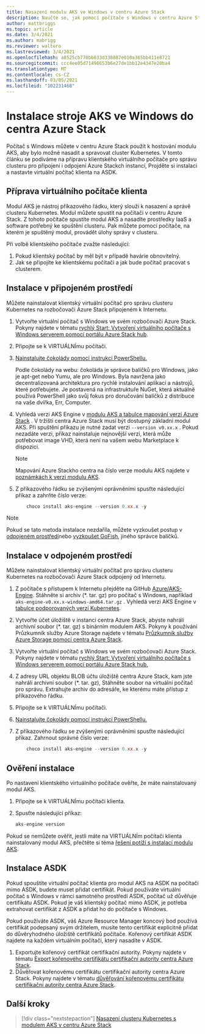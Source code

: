```yaml
---
title: Nasazení modulu AKS ve Windows v centru Azure Stack
description: Naučte se, jak pomocí počítače s Windows v centru Azure Stack hostovat modul AKS za účelem nasazení a správy clusteru Kubernetes.
author: mattbriggs
ms.topic: article
ms.date: 3/4/2021
ms.author: mabrigg
ms.reviewer: waltero
ms.lastreviewed: 3/4/2021
ms.openlocfilehash: a8525cb770bb833d338887e010a365bb411e8721
ms.sourcegitcommit: ccc4ee05d71496653b6e27de1bb12e4347e20ba4
ms.translationtype: MT
ms.contentlocale: cs-CZ
ms.lasthandoff: 03/05/2021
ms.locfileid: "102231468"
---
```

# <a name="install-the-aks-engine-on-windows-in-azure-stack-hub"></a>Instalace stroje AKS ve Windows do centra Azure Stack

Počítač s Windows můžete v centru Azure Stack použít k hostování modulu AKS, aby bylo možné nasadit a spravovat cluster Kubernetes. V tomto článku se podíváme na přípravu klientského virtuálního počítače pro správu clusteru pro připojení i odpojení Azure Stackch instancí, Projděte si instalaci a nastavte virtuální počítač klienta na ASDK.

## <a name="prepare-the-client-vm"></a>Příprava virtuálního počítače klienta

Modul AKS je nástroj příkazového řádku, který slouží k nasazení a správě clusteru Kubernetes. Modul můžete spustit na počítači v centru Azure Stack. Z tohoto počítače spustíte modul AKS a nasadíte prostředky IaaS a software potřebný ke spuštění clusteru. Pak můžete pomocí počítače, na kterém je spuštěný modul, provádět úlohy správy v clusteru.

Při volbě klientského počítače zvažte následující:

1. Pokud klientský počítač by měl být v případě havárie obnovitelný.
3. Jak se připojíte ke klientskému počítači a jak bude počítač pracovat s clusterem.

## <a name="install-in-a-connected-environment"></a>Instalace v připojeném prostředí

Můžete nainstalovat klientský virtuální počítač pro správu clusteru Kubernetes na rozbočovači Azure Stack připojeném k Internetu.

1. Vytvořte virtuální počítač s Windows ve svém rozbočovači Azure Stack. Pokyny najdete v tématu [rychlý Start: Vytvoření virtuálního počítače s Windows serverem pomocí portálu Azure Stack hub](./azure-stack-quick-windows-portal.md).
2. Připojte se k VIRTUÁLNÍmu počítači.
3. [Nainstalujte čokolády pomocí instrukcí PowerShellu.](https://chocolatey.org/install#install-with-powershellexe) 

    Podle čokolády na webu: čokoláda je správce balíčků pro Windows, jako je apt-get nebo Yumu, ale pro Windows. Byla navržena jako decentralizovaná architektura pro rychlé instalování aplikací a nástrojů, které potřebujete. Je postavená na infrastruktuře NuGet, která aktuálně používá PowerShell jako svůj fokus pro doručování balíčků z distribuce na vaše dvířka, Err, Computer.
4. Vyhledá verzi AKS Engine v [modulu AKS a tabulce mapování verzí Azure Stack](kubernetes-aks-engine-release-notes.md#aks-engine-and-azure-stack-version-mapping) . V tržišti centra Azure Stack musí být dostupný základní modul AKS. Při spuštění příkazu je nutné zadat verzi `--version v0.xx.x` . Pokud nezadáte verzi, příkaz nainstaluje nejnovější verzi, která může potřebovat image VHD, která není na vašem webu Marketplace k dispozici.
    > [!NOTE]  
    > Mapování Azure Stackho centra na číslo verze modulu AKS najdete v [poznámkách k verzi modulu AKS](kubernetes-aks-engine-release-notes.md#aks-engine-and-azure-stack-version-mapping).
5. Z příkazového řádku se zvýšenými oprávněními spusťte následující příkaz a zahrňte číslo verze:

    ```PowerShell  
        choco install aks-engine --version 0.xx.x -y
    ```

> [!NOTE]  
> Pokud se tato metoda instalace nezdařila, můžete vyzkoušet postup v [odpojeném prostředí](#install-in-a-disconnected-environment)nebo [vyzkoušet GoFish](azure-stack-kubernetes-aks-engine-troubleshoot.md#try-gofish), jiného správce balíčků.

## <a name="install-in-a-disconnected-environment"></a>Instalace v odpojeném prostředí

Můžete nainstalovat klientský virtuální počítač pro správu clusteru Kubernetes na rozbočovači Azure Stack odpojený od Internetu.

1.  Z počítače s přístupem k Internetu přejděte na GitHub [Azure/AKS-Engine](https://github.com/Azure/aks-engine/releases/latest). Stáhněte si archiv (*. tar. gz) pro počítač s Windows, například `aks-engine-v0.xx.x-windows-amd64.tar.gz` . Vyhledá verzi AKS Engine v [tabulce podporovaných verzí Kubernetes](kubernetes-aks-engine-release-notes.md#aks-engine-and-azure-stack-version-mapping).

2.  Vytvořte účet úložiště v instanci centra Azure Stack, abyste nahráli archivní soubor (*. tar. gz) s binárním modulem AKS. Pokyny k používání Průzkumník služby Azure Storage najdete v tématu [Průzkumník služby Azure Storage pomocí centra Azure Stack](./azure-stack-storage-connect-se.md).

3. Vytvořte virtuální počítač s Windows ve svém rozbočovači Azure Stack. Pokyny najdete v tématu [rychlý Start: Vytvoření virtuálního počítače s Windows serverem pomocí portálu Azure Stack hub.](./azure-stack-quick-windows-portal.md)

4.  Z adresy URL objektu BLOB účtu úložiště centra Azure Stack, kam jste nahráli archivní soubor (*. tar. gz), Stáhněte soubor na virtuální počítač pro správu. Extrahujte archiv do adresáře, ke kterému máte přístup z příkazového řádku.

5. Připojte se k VIRTUÁLNÍmu počítači.

6. [Nainstalujte čokolády pomocí instrukcí PowerShellu.](https://chocolatey.org/install#install-with-powershellexe) 

7.  Z příkazového řádku se zvýšenými oprávněními spusťte následující příkaz. Zahrnout správné číslo verze:

    ```PowerShell  
        choco install aks-engine --version 0.xx.x -y
    ```

## <a name="verify-the-installation"></a>Ověření instalace

Po nastavení klientského virtuálního počítače ověřte, že máte nainstalovaný modul AKS.

1. Připojte se k VIRTUÁLNÍmu počítači klienta.
2. Spusťte následující příkaz:

    ```PowerShell  
    aks-engine version
    ```

Pokud se nemůžete ověřit, jestli máte na VIRTUÁLNÍm počítači klienta nainstalovaný modul AKS, přečtěte si téma [řešení potíží s instalací modulu AKS](azure-stack-kubernetes-aks-engine-troubleshoot.md).


## <a name="asdk-installation"></a>Instalace ASDK

Pokud spouštíte virtuální počítač klienta pro modul AKS na ASDK na počítači mimo ASDK, budete muset přidat certifikát. Pokud používáte virtuální počítač s Windows v rámci samotného prostředí ASDK, počítač už důvěřuje certifikátu ASDK. Pokud je váš klientský počítač mimo ASDK, je potřeba extrahovat certifikát z ASDK a přidat ho do počítače s Windows.

Pokud používáte ASDK, váš Azure Resource Manager koncový bod používá certifikát podepsaný svým držitelem, musíte tento certifikát explicitně přidat do důvěryhodného úložiště certifikátů počítače. Kořenový certifikát ASDK najdete na každém virtuálním počítači, který nasadíte v ASDK.

1. Exportujte kořenový certifikát certifikační autority. Pokyny najdete v tématu [Export kořenového certifikátu certifikační autority centra Azure Stack](../asdk/asdk-cli.md#export-the-azure-stack-hub-ca-root-certificate).
2. Důvěřovat kořenovému certifikátu certifikační autority centra Azure Stack. Pokyny najdete v tématu [důvěřování kořenovému certifikátu certifikační autority centra Azure Stack](../asdk/asdk-cli.md#trust-the-certificate).

## <a name="next-steps"></a>Další kroky

> [!div class="nextstepaction"]
> [Nasazení clusteru Kubernetes s modulem AKS v centru Azure Stack](azure-stack-kubernetes-aks-engine-deploy-cluster.md)
